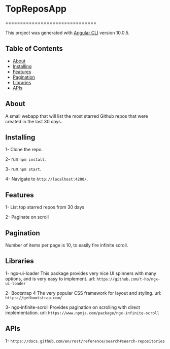 

# TopReposApp
===============================

This project was generated with [Angular CLI](https://github.com/angular/angular-cli) version 10.0.5.
## Table of Contents

* [About](#about)
* [Installing](#installing)
* [Features](#features)
* [Pagination](#pagination)
* [Libraries](#libraries)
* [APIs](#api)

## About

A small webapp that will list the most starred Github repos that were created in the last 30 days.
 
## Installing

1- Clone the repo.

2- run `npm install`.

3- run `npm start`.

4- Navigate to `http://localhost:4200/`.

## Features

1- List top starred repos from 30 days

2- Paginate on scroll

## Pagination

Number of items per page is 10, to easily fire infinite scroll.

## Libraries

1- ngx-ui-loader
This package provides very nice UI spinners with many options, and is very easy to implement.
url: `https://github.com/t-ho/ngx-ui-loader`

2- Bootstrap 4
The very popular CSS framework for layout and styling.
url: `https://getbootstrap.com/`

3- ngx-infinite-scroll
Provides pagination on scrolling with direct implementation.
url: `https://www.npmjs.com/package/ngx-infinite-scroll`

## APIs

1- `https://docs.github.com/en/rest/reference/search#search-repositories`
